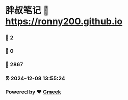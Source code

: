 # 胖叔笔记 :link: https://ronny200.github.io 
### :page_facing_up: [2](https://ronny200.github.io/tag.html) 
### :speech_balloon: 0 
### :hibiscus: 2867 
### :alarm_clock: 2024-12-08 13:55:24 
### Powered by :heart: [Gmeek](https://github.com/Meekdai/Gmeek)
